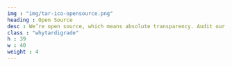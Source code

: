```yaml
---
img : "img/tar-ico-opensource.png"
heading : Open Source
desc : We’re open source, which means absolute transparency. Audit our code, read our white paper, and know exactly how everything works.
class : "whytardigrade"
h : 39
w : 40
weight : 4
---
```

